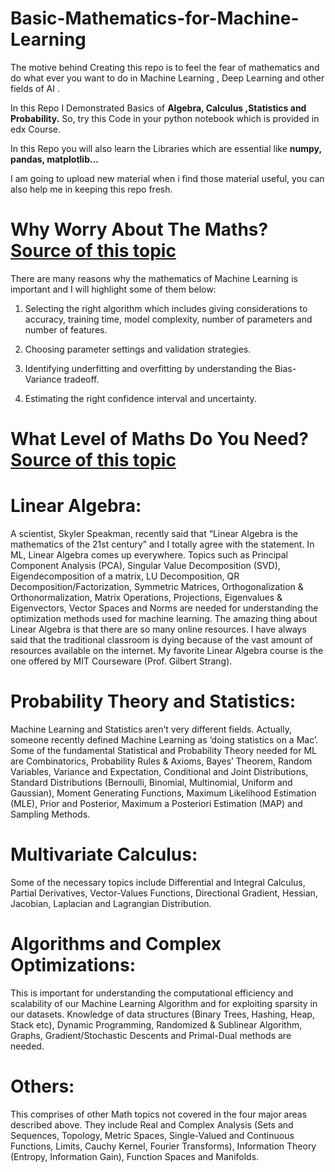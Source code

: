 # Basic-Mathematics-for-Machine-Learning
The motive behind Creating this repo is to feel the fear of mathematics and do what ever you want to do in Machine Learning , Deep Learning  and other fields of AI . 

In this Repo I Demonstrated Basics of **Algebra, Calculus ,Statistics and Probability.** So, try this Code in your python notebook which is provided in edx Course.

In this Repo you will also learn the Libraries which are essential like **numpy, pandas, matplotlib...**

I am going to upload new material when i find those material useful, you can also help me in keeping this repo fresh.


# Why Worry About The Maths?[ Source of this topic](https://towardsdatascience.com/the-mathematics-of-machine-learning-894f046c568)
There are many reasons why the mathematics of Machine Learning is important and I will highlight some of them below:

1. Selecting the right algorithm which includes giving considerations to accuracy, training time, model complexity, number of parameters and number of features.

2. Choosing parameter settings and validation strategies.

3. Identifying underfitting and overfitting by understanding the Bias-Variance tradeoff.

4. Estimating the right confidence interval and uncertainty.

# What Level of Maths Do You Need?[ Source of this topic](https://towardsdatascience.com/the-mathematics-of-machine-learning-894f046c568)
# Linear Algebra:
A scientist, Skyler Speakman, recently said that “Linear Algebra is the mathematics of the 21st century” and I totally agree with the statement. In ML, Linear Algebra comes up everywhere. Topics such as Principal Component Analysis (PCA), Singular Value Decomposition (SVD), Eigendecomposition of a matrix, LU Decomposition, QR Decomposition/Factorization, Symmetric Matrices, Orthogonalization & Orthonormalization, Matrix Operations, Projections, Eigenvalues & Eigenvectors, Vector Spaces and Norms are needed for understanding the optimization methods used for machine learning. The amazing thing about Linear Algebra is that there are so many online resources. I have always said that the traditional classroom is dying because of the vast amount of resources available on the internet. My favorite Linear Algebra course is the one offered by MIT Courseware (Prof. Gilbert Strang).


# Probability Theory and Statistics:
Machine Learning and Statistics aren’t very different fields. Actually, someone recently defined Machine Learning as ‘doing statistics on a Mac’. Some of the fundamental Statistical and Probability Theory needed for ML are Combinatorics, Probability Rules & Axioms, Bayes’ Theorem, Random Variables, Variance and Expectation, Conditional and Joint Distributions, Standard Distributions (Bernoulli, Binomial, Multinomial, Uniform and Gaussian), Moment Generating Functions, Maximum Likelihood Estimation (MLE), Prior and Posterior, Maximum a Posteriori Estimation (MAP) and Sampling Methods.

# Multivariate Calculus: 
Some of the necessary topics include Differential and Integral Calculus, Partial Derivatives, Vector-Values Functions, Directional Gradient, Hessian, Jacobian, Laplacian and Lagrangian Distribution.

# Algorithms and Complex Optimizations:
This is important for understanding the computational efficiency and scalability of our Machine Learning Algorithm and for exploiting sparsity in our datasets. Knowledge of data structures (Binary Trees, Hashing, Heap, Stack etc), Dynamic Programming, Randomized & Sublinear Algorithm, Graphs, Gradient/Stochastic Descents and Primal-Dual methods are needed.

# Others: 
This comprises of other Math topics not covered in the four major areas described above. They include Real and Complex Analysis (Sets and Sequences, Topology, Metric Spaces, Single-Valued and Continuous Functions, Limits, Cauchy Kernel, Fourier Transforms), Information Theory (Entropy, Information Gain), Function Spaces and Manifolds.

<html>
<body>
<script type="text/javascript" src="https://cdnjs.buymeacoffee.com/1.0.0/button.prod.min.js" data-name="bmc-button" data-slug="hrnbot" data-color="#FFDD00" data-emoji=""  data-font="Cookie" data-text="Buy me a coffee" data-outline-color="#000000" data-font-color="#000000" data-coffee-color="#ffffff" ></script>
  </body>
  </html>

